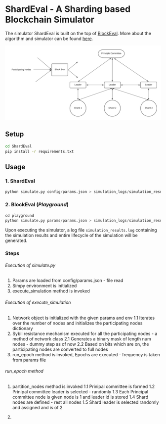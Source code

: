 # ShardEval - A Sharding based Blockchain Simulator

The simulator ShardEval is built on the top of [BlockEval](https://github.com/deepakgouda/BlockEval). More about the algorithm and simulator can be found [here](https://docs.google.com/document/d/1rB9lp8E5DQ6BXFdl3mfWjlItKq1i_78THTsPUrD1aXc/edit#).

![Architecture](docs/draft.png)

## Setup
```bash
cd ShardEval
pip install -r requirements.txt
```

## Usage 

### 1. ShardEval
```python
python simulate.py config/params.json > simulation_logs/simulation_results.log
```

### 2. BlockEval (*Playground*)
```python
cd playground
python simulate.py params/params.json > simulation_logs/simulation_results.log
```

Upon executing the simulator, a log file ```simulation_results.log``` containing the simulation results and entire lifecycle of the simulation will be generated.


### Steps
###### Execution of simulate.py
1. Params are loaded from config/params.json - file read
2. Simpy environment is initialized
3. execute_simulation method is invoked

###### Execution of execute_simulation
1. Network object is initialized with the given params and env
    1.1 Iterates over the number of nodes and initializes the participating nodes dictionary
2. Sybil resistance mechanism executed for all the participating nodes - a method of network class
    2.1 Generates a binary mask of length num nodes - dummy step as of now
    2.2 Based on bits which are on, the participating nodes are converted to full nodes
3. run_epoch method is invoked, Epochs are executed - frequency is taken from params file

###### run_epoch method
1. partition_nodes method is invoked
    1.1 Prinipal committee is formed
    1.2 Prinipal committee leader is selected - randomly
    1.3 Each Principal committee node is given node is 1 and leader id is stored
    1.4 Shard nodes are defined - rest all nodes
    1.5 Shard leader is selected randomly and assigned and is of 2

2. 
